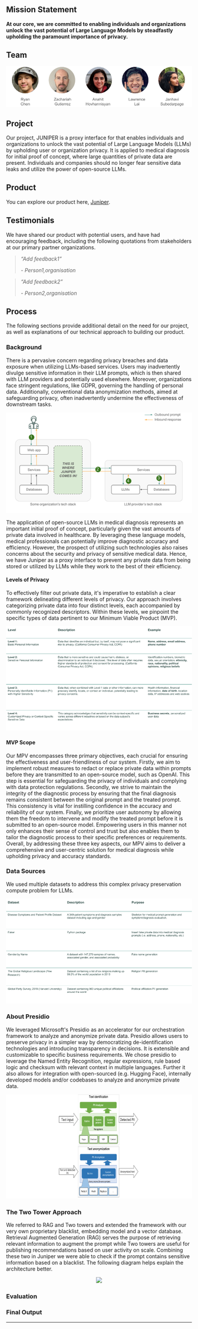 
## Mission Statement

**At our core, we are committed to enabling individuals and organizations unlock the vast potential of Large Language Models by steadfastly upholding the paramount importance of privacy.**

## Team

<p align="center">
  <img src="./images/team.png" />
</p>

## Project

Our project, JUNIPER is a proxy interface for that enables individuals and organizations to unlock the vast potential of Large Language Models (LLMs) by upholding user or organization privacy. It is applied to medical diagnosis for initial proof of concept, where large quantities of private data are present. Individuals and companies should no longer fear sensitive data leaks and utilize the power of open-source LLMs.

## Product

You can explore our product here, [Juniper](link).

## Testimonials

We have shared our product with potential users, and have had encouraging feedback, including the following quotations from stakeholders at our primary partner organizations. 

> *“Add feedback1”*
>
> *- Person1,organisation*

> *“Add feedback2”*
>
> *- Person2,organisation*

## Process

The following sections provide additional detail on the need for our project, as well as explanations of our technical approach to building our product.

### Background

There is a pervasive concern regarding privacy breaches and data exposure when utilizing LLMs-based services. Users may inadvertently divulge sensitive information in their LLM prompts, which is then shared with LLM providers and potentially used elsewhere. Moreover, organizations face stringent regulations, like GDPR, governing the handling of personal data. Additionally, conventional data anonymization methods, aimed at safeguarding privacy, often inadvertently undermine the effectiveness of downstream tasks.  

<p align="center">
  <img src="./images/background.png" />
</p>

The application of open-source LLMs in medical diagnosis represents an important initial proof of concept, particularly given the vast amounts of private data involved in healthcare. By leveraging these language models, medical professionals can potentially improve diagnostic accuracy and efficiency. However, the prospect of utilizing such technologies also raises concerns about the security and privacy of sensitive medical data. Hence, we have Juniper as a proxy interface to prevent any private data from being stored or utilized by LLMs while they work to the best of their efficiency.

#### Levels of Privacy

To effectively filter out private data, it's imperative to establish a clear framework delineating different levels of privacy. Our approach involves categorizing private data into four distinct levels, each accompanied by commonly recognized descriptors. Within these levels, we pinpoint the specific types of data pertinent to our Minimum Viable Product (MVP). 

<p align="center">
  <img src="./images/privacy_levels.png" />
</p>

#### MVP Scope

Our MPV encompasses three primary objectives, each crucial for ensuring the effectiveness and user-friendliness of our system. Firstly, we aim to implement robust measures to redact or replace private data within prompts before they are transmitted to an open-source model, such as OpenAI. This step is essential for safeguarding the privacy of individuals and complying with data protection regulations. Secondly, we strive to maintain the integrity of the diagnostic process by ensuring that the final diagnosis remains consistent between the original prompt and the treated prompt. This consistency is vital for instilling confidence in the accuracy and reliability of our system. Finally, we prioritize user autonomy by allowing them the freedom to intervene and modify the treated prompt before it is submitted to an open-source model. Empowering users in this manner not only enhances their sense of control and trust but also enables them to tailor the diagnostic process to their specific preferences or requirements. Overall, by addressing these three key aspects, our MPV aims to deliver a comprehensive and user-centric solution for medical diagnosis while upholding privacy and accuracy standards.

### Data Sources
We used multiple datasets to address this complex privacy preservation compute problem for LLMs. 
<p align="center">
  <img src="./images/dataset.png" />
</p>

### About Presidio
We leveraged Microsoft's Presidio as an accelerator for our orchestration framework to analyze and anonymize private data. Presidio allows users to preserve privacy in a simpler way by democratizing de-identification technologies and introducing transparency in decisions. It is extensible and customizable to specific business requirements. We chose presidio to leverage the Named Entity Recognition, regular expressions, rule based logic and checksum with relevant context in multiple languages. Further it also allows for integration with open-sourced (e.g. Hugging Face), internally developed models and/or codebases to analyze and anonymize private data.

<p align="center">
  <img src="./images/presidio.png" />
</p>

### The Two Tower Approach
We referred to RAG and Two towers and extended the framework with our very own proprietary blacklist, embedding model and a vector database. Retrieval Augmented 
Generation (RAG) serves the purpose of retrieving relevant information to augment the prompt while Two towers are useful for publishing recommendations based on user activity on scale. Combining these two in Juniper we were able to check if the prompt contains sensitive information based on a blacklist. The following diagram helps explain the architecture better.

<p align="center">
  <img src="./images/two_towers.png" />
</p>

### Evaluation

### Final Output

---
